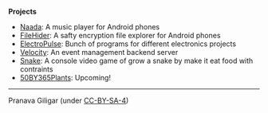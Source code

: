 <p align="center">  </p>

**Projects**
  - [Naada](https://github.com/pranavagiligar/naada): A music player for Android phones
  - [FileHider](https://github.com/pranavagiligar/filehider): A safty encryption file explorer for Android phones
  - [ElectroPulse](https://github.com/pranavagiligar/electropulse): Bunch of programs for different electronics projects
  - [Velocity](https://pranavagiligar.github.io/velocity/): An event management backend server
  - [Snake](): A console video game of grow a snake by make it eat food with contraints
  - [50BY365Plants](): Upcoming!

---

Pranava Giligar (under [CC-BY-SA-4](https://github.com/pranavagiligar/pranavagiligar.github.io/blob/master/LICENSE.md))
